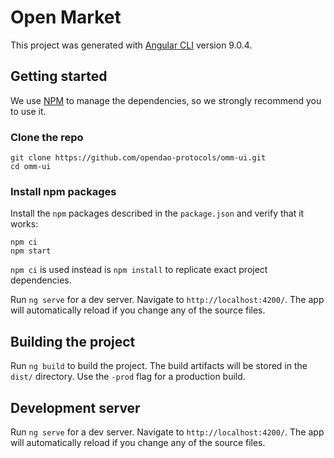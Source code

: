 # Open Market

This project was generated with [Angular CLI](https://github.com/angular/angular-cli) version 9.0.4.

## Getting started

We use [NPM](https://www.npmjs.com/) to manage the dependencies, so we strongly recommend you to use it.

### Clone the repo

```shell
git clone https://github.com/opendao-protocols/omm-ui.git
cd omm-ui
```

### Install npm packages

Install the `npm` packages described in the `package.json` and verify that it works:

```shell
npm ci
npm start
```

`npm ci` is used instead is `npm install` to replicate exact project dependencies.

Run `ng serve` for a dev server. Navigate to `http://localhost:4200/`. The app will automatically reload if you change any of the source files.

## Building the project
Run `ng build` to build the project. The build artifacts will be stored in the `dist/` directory. Use the `-prod` flag for a production build.

## Development server

Run `ng serve` for a dev server. Navigate to `http://localhost:4200/`. The app will automatically reload if you change any of the source files.

